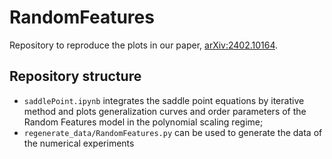 # RandomFeatures

Repository to reproduce the plots in our paper, [arXiv:2402.10164](https://arxiv.org/abs/2402.10164).

## Repository structure

- `saddlePoint.ipynb` integrates the saddle point equations by iterative method and plots generalization curves and order parameters of the Random Features model in the polynomial scaling regime;
- `regenerate_data/RandomFeatures.py` can be used to generate the data of the numerical experiments
